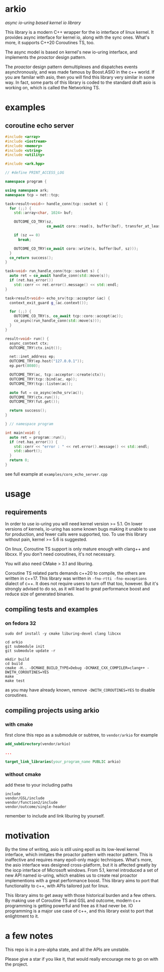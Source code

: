 arkio
=====

*async io-uring based kernel io library*

This library is a modern C++ wrapper for the io interface of linux kernel. It provides async interface for kernel io, along with the sync ones. What's more, it supports C++20 Coroutines TS, too.

The async model is based on kernel's new io-uring interface, and implements the _proactor_ design pattern.

The _proactor_ design pattern demultiplexes and dispatches events asynchronously, and was made famous by Boost.ASIO in the c++ world. If you are familar with asio, then you will find this library very similar in some way. In fact, some parts of this library is coded to the standard draft asio is working on, which is called the Networking TS.

# examples

## coroutine echo server

``` c++
#include <array>
#include <iostream>
#include <memory>
#include <string>
#include <utility>

#include <ark.hpp>

// #define PRINT_ACCESS_LOG

namespace program {

using namespace ark;
namespace tcp = net::tcp;

task<result<void>> handle_conn(tcp::socket s) {
  for (;;) {
    std::array<char, 1024> buf;

    OUTCOME_CO_TRY(sz,
                   co_await coro::read(s, buffer(buf), transfer_at_least(1)));

    if (sz == 0)
      break;

    OUTCOME_CO_TRY(co_await coro::write(s, buffer(buf, sz)));
  }
  co_return success();
}

task<void> run_handle_conn(tcp::socket s) {
  auto ret = co_await handle_conn(std::move(s));
  if (ret.has_error())
    std::cerr << ret.error().message() << std::endl;
}

task<result<void>> echo_srv(tcp::acceptor &ac) {
  context_exit_guard g_(ac.context());

  for (;;) {
    OUTCOME_CO_TRY(s, co_await tcp::coro::accept(ac));
    co_async(run_handle_conn(std::move(s)));
  }
}

result<void> run() {
  async_context ctx;
  OUTCOME_TRY(ctx.init());

  net::inet_address ep;
  OUTCOME_TRY(ep.host("127.0.0.1"));
  ep.port(8080);

  OUTCOME_TRY(ac, tcp::acceptor::create(ctx));
  OUTCOME_TRY(tcp::bind(ac, ep));
  OUTCOME_TRY(tcp::listen(ac));

  auto fut = co_async(echo_srv(ac));
  OUTCOME_TRY(ctx.run());
  OUTCOME_TRY(fut.get());

  return success();
}

} // namespace program

int main(void) {
  auto ret = program::run();
  if (ret.has_error()) {
    std::cerr << "error : " << ret.error().message() << std::endl;
    std::abort();
  }
  return 0;
}
```

see full example at `examples/coro_echo_server.cpp`

# usage

## requirements

In order to use io-uring you will need kernel version >= 5.1. On lower versions of kernels, io-uring has some known bugs making it unable to use for production, and fewer calls were supported, too. To use this library without pain, kernel >= 5.6 is suggested.

On linux, Coroutine TS support is only mature enough with clang++ and libcxx. If you don't need coroutines, it's not necessary.

You will also need CMake > 3.1 and liburing.

Coroutine TS related parts demands c++20 to compile, the others are written in c++17. This library was written in `-fno-rtti -fno-exceptions` dialect of c++. It does not require users to turn off that too, however. But it's strongly advised to do so, as it will lead to great performance boost and reduce size of generated binaries.

## compiling tests and examples

### on fedora 32

```
sudo dnf install -y cmake liburing-devel clang libcxx

cd arkio
git submodule init
git submodule update -r

mkdir build
cd build
cmake -H.. -DCMAKE_BUILD_TYPE=Debug -DCMAKE_CXX_COMPILER=clang++ -DWITH_COROUTINES=YES
make
make test
```

as you may have already known, remove `-DWITH_COROUTINES=YES` to disable coroutines.

## compiling projects using arkio

### with cmake

first clone this repo as a submodule or subtree, to `vendor/arkio` for example

``` cmake
add_subdirectory(vendor/arkio)

...

target_link_libraries(your_program_name PUBLIC arkio)
```

### without cmake

add these to your including paths

```
include
vendor/GSL/include
vendor/function2/include
vendor/outcome/single-header
```

remember to include and link liburing by yourself.

# motivation

By the time of writing, asio is still using epoll as its low-level kernel interface, which imitates the proactor pattern with reactor pattern. This is inaffective and requires many epoll-only magic techniques. What's more, the asio interface was designed cross-platform, but it is affected greatly by the iocp interface of Microsoft windows. From 5.1, kernel introduced a set of new API named io-uring, which enables us to create real proactor implementions with a great performance boost. This library aims to port that functionality to c++, with APIs tailored just for linux.

This library aims to get away with those historical burden and a few others. By making use of Coroutine TS and GSL and outcome, modern c++ programming is getting powerful and free as it had never be. IO programming is a major use case of c++, and this library exist to port that enlightment to it.

# a few notes

This repo is in a pre-alpha state, and all the APIs are unstable.

Please give a star if you like it, that would really encourage me to go on with the project.

